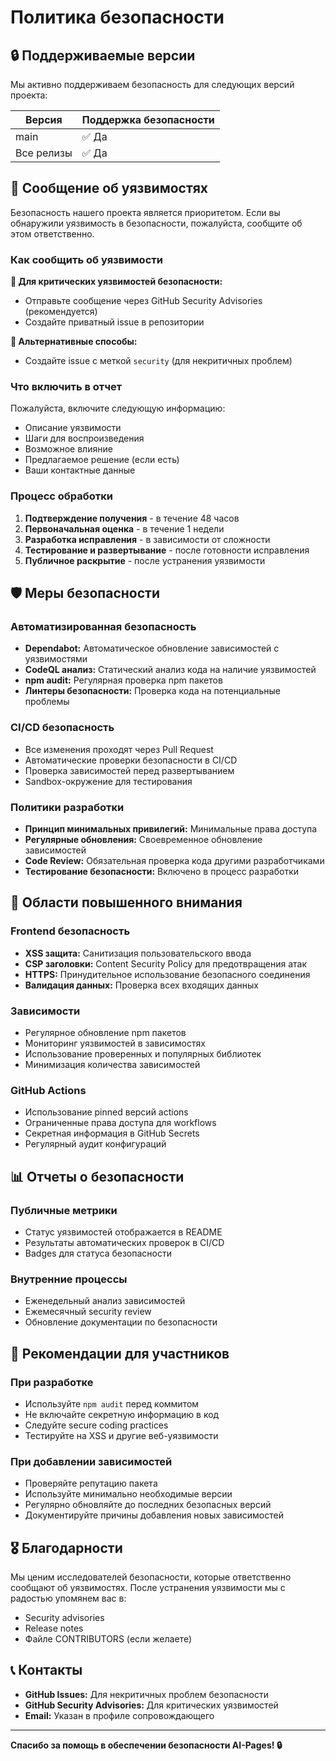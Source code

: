 # Политика безопасности

## 🔒 Поддерживаемые версии

Мы активно поддерживаем безопасность для следующих версий проекта:

| Версия | Поддержка безопасности |
| ------ | -------------------- |
| main   | ✅ Да               |
| Все релизы | ✅ Да          |

## 🚨 Сообщение об уязвимостях

Безопасность нашего проекта является приоритетом. Если вы обнаружили уязвимость в безопасности,
пожалуйста, сообщите об этом ответственно.

### Как сообщить об уязвимости

**🔐 Для критических уязвимостей безопасности:**

- Отправьте сообщение через GitHub Security Advisories (рекомендуется)
- Создайте приватный issue в репозитории

**📧 Альтернативные способы:**

- Создайте issue с меткой `security` (для некритичных проблем)

### Что включить в отчет

Пожалуйста, включите следующую информацию:

- Описание уязвимости
- Шаги для воспроизведения
- Возможное влияние
- Предлагаемое решение (если есть)
- Ваши контактные данные

### Процесс обработки

1. **Подтверждение получения** - в течение 48 часов
2. **Первоначальная оценка** - в течение 1 недели
3. **Разработка исправления** - в зависимости от сложности
4. **Тестирование и развертывание** - после готовности исправления
5. **Публичное раскрытие** - после устранения уязвимости

## 🛡️ Меры безопасности

### Автоматизированная безопасность

- **Dependabot:** Автоматическое обновление зависимостей с уязвимостями
- **CodeQL анализ:** Статический анализ кода на наличие уязвимостей
- **npm audit:** Регулярная проверка npm пакетов
- **Линтеры безопасности:** Проверка кода на потенциальные проблемы

### CI/CD безопасность

- Все изменения проходят через Pull Request
- Автоматические проверки безопасности в CI/CD
- Проверка зависимостей перед развертыванием
- Sandbox-окружение для тестирования

### Политики разработки

- **Принцип минимальных привилегий:** Минимальные права доступа
- **Регулярные обновления:** Своевременное обновление зависимостей
- **Code Review:** Обязательная проверка кода другими разработчиками
- **Тестирование безопасности:** Включено в процесс разработки

## 🎯 Области повышенного внимания

### Frontend безопасность

- **XSS защита:** Санитизация пользовательского ввода
- **CSP заголовки:** Content Security Policy для предотвращения атак
- **HTTPS:** Принудительное использование безопасного соединения
- **Валидация данных:** Проверка всех входящих данных

### Зависимости

- Регулярное обновление npm пакетов
- Мониторинг уязвимостей в зависимостях
- Использование проверенных и популярных библиотек
- Минимизация количества зависимостей

### GitHub Actions

- Использование pinned версий actions
- Ограниченные права доступа для workflows
- Секретная информация в GitHub Secrets
- Регулярный аудит конфигураций

## 📊 Отчеты о безопасности

### Публичные метрики

- Статус уязвимостей отображается в README
- Результаты автоматических проверок в CI/CD
- Badges для статуса безопасности

### Внутренние процессы

- Еженедельный анализ зависимостей
- Ежемесячный security review
- Обновление документации по безопасности

## 🚀 Рекомендации для участников

### При разработке

- Используйте `npm audit` перед коммитом
- Не включайте секретную информацию в код
- Следуйте secure coding practices
- Тестируйте на XSS и другие веб-уязвимости

### При добавлении зависимостей

- Проверяйте репутацию пакета
- Используйте минимально необходимые версии
- Регулярно обновляйте до последних безопасных версий
- Документируйте причины добавления новых зависимостей

## 🎖️ Благодарности

Мы ценим исследователей безопасности, которые ответственно сообщают об уязвимостях.
После устранения уязвимости мы с радостью упомянем вас в:

- Security advisories
- Release notes  
- Файле CONTRIBUTORS (если желаете)

## 📞 Контакты

- **GitHub Issues:** Для некритичных проблем безопасности
- **GitHub Security Advisories:** Для критических уязвимостей
- **Email:** Указан в профиле сопровождающего

---

**Спасибо за помощь в обеспечении безопасности AI-Pages! 🔒**

